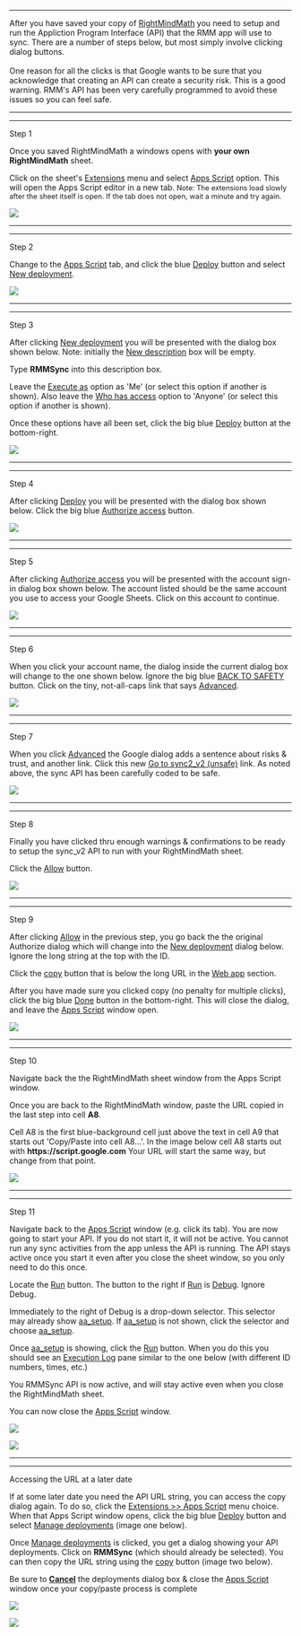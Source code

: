 <hr>
<p>After you have saved your copy of <u>RightMindMath</u> you need to setup and run the Appliction Program Interface (API) that the RMM app will use to sync. There are a number of steps below, but most simply involve clicking dialog buttons.<br><br>One reason for all the clicks is that Google wants to be sure that you acknowledge that creating an API can create a security risk. This is a good warning. RMM&#039;s API has been very carefully programmed to avoid these issues so you can feel safe.</p>

<hr><hr>
<div class="step">Step 1</div>
<p>Once you saved RightMindMath a windows opens with <b>your own RightMindMath</b> sheet.</p>
<p>Click on the sheet&#039;s <u>Extensions</u> menu and select <u>Apps Script</u> option. This will open the Apps Script editor in a new tab.<span style="font-size:90%;"> Note: The extensions load slowly after the sheet itself is open.  If the tab does not open, wait a minute and try again.</span></p>
<p><img src="../../images/img_en_us/02_01a_click_apps_script.jpg"  class="img_responsive"></p></p>

<hr><hr>
<div class="step">Step 2</div>
<p>Change to the <u>Apps Script</u> tab, and click the blue <u>Deploy</u> button and select <u>New deployment</u>.</p>
<p><img src="../../images/img_en_us/02_02a_click_deploy.jpg"  class="img_responsive"></p></p>

<hr><hr>
<div class="step">Step 3</div>
<p>After clicking <u>New deployment</u> you will be presented with the dialog box shown below. Note: initially the <u>New description</u> box will be empty.</p>
<p>Type <b>RMMSync</b> into this description box.</p>
<p>Leave the <u>Execute as</u> option as &#039;Me&#039; (or select this option if another is shown). Also leave the <u>Who has access</u> option to &#039;Anyone&#039; (or select this option if another is shown).</p>
<p>Once these options have all been set, click the big blue <u>Deploy</u> button at the bottom-right.</p>
<p><img src="../../images/img_en_us/02_03a_describe_deploy.jpg"  class="img_responsive"></p>

<hr><hr>
<div class="step">Step 4</div>
<p>After clicking <u>Deploy</u> you will be presented with the dialog box shown below. Click the big blue <u>Authorize access</u> button.</p>
<p><img src="../../images/img_en_us/02_04a_authorize_access.jpg"  class="img_responsive"></p>

<hr><hr>
<div class="step">Step 5</div>
<p>After clicking <u>Authorize access</u> you will be presented with the account sign-in dialog box shown below. The account listed should be the same account you use to access your Google Sheets. Click on this account to continue.</p>
<p><img src="../../images/img_en_us/02_05a_authorize_access_sign_in.jpg"  class="img_responsive"></p>

<hr><hr>
<div class="step">Step 6</div>
<p>When you click your account name, the dialog inside the current dialog box will change to the one shown below. Ignore the big blue <u>BACK TO SAFETY</u> button. Click on the tiny, not-all-caps link that says <u>Advanced</u>.</p>
<p><img src="../../images/img_en_us/02_06a_advanced_click.jpg"  class="img_responsive"></p>

<hr><hr>
<div class="step">Step 7</div>
<p>When you click <u>Advanced</u> the Google dialog adds a sentence about risks & trust, and another link. Click this new <u>Go to sync2_v2 (unsafe)</u> link. As noted above, the sync API has been carefully coded to be safe.</p>
<p><img src="../../images/img_en_us/02_07a_click_goto_sync_v2.jpg"  class="img_responsive"></p>

<hr><hr>
<div class="step">Step 8</div>
<p>Finally you have clicked thru enough warnings &amp; confirmations to be ready to setup the sync_v2 API to run with your RightMindMath sheet.</p>
<p>Click the <u>Allow</u> button.</p>
<p><img src="../../images/img_en_us/02_08a_click_allow_sync_v2.jpg"  class="img_responsive"></p>

<hr><hr>
<div class="step">Step 9</div>
<p>After clicking <u>Allow</u> in the previous step, you go back the the original Authorize dialog which will change into the <u>New deployment</u> dialog below. Ignore the long string at the top with the ID.</p>
<p>Click the <u>copy</u> button that is below the long URL in the <u>Web app</u> section.</p>
<p>After you have made sure you clicked copy (no penalty for multiple clicks), click the big blue <u>Done</u> button in the bottom-right. This will close the dialog, and leave the <u>Apps Script</u> window open.</p>
<p><img src="../../images/img_en_us/02_09a_click_copy_url.jpg"  class="img_responsive"></p>

<hr><hr>
<div class="step">Step 10</div>
<p>Navigate back the the RightMindMath sheet window from the Apps Script window.</p>
<p>Once you are back to the RightMindMath window, paste the URL copied in the last step into cell <b>A8</b>.</p>
<p>Cell A8 is the first blue-background cell just above the text in cell A9 that starts out &#039;Copy/Paste into cell A8...&#039;. In the image below cell A8 starts out with <b>https&#058;//script.google.com</b> Your URL will start the same way, but change from that point.</p>
<p><img src="../../images/img_en_us/02_10a_copy_paste_url.jpg"  class="img_responsive"></p>

<hr><hr>
<div class="step">Step 11</div>
<p>Navigate back to the <u>Apps Script</u> window (e.g. click its tab). You are now going to start your API. If you do not start it, it will not be active. You cannot run any sync activities from the app unless the API is running. The API stays active once you start it even after you close the sheet window, so you only need to do this once.</p>
<p>Locate the <u>Run</u> button. The button to the right if <u>Run</u> is <u>Debug</u>. Ignore Debug.</p>
<p>Immediately to the right of Debug is a drop-down selector. This selector may already show <u>aa_setup</u>. If <u>aa_setup</u> is not shown, click the selector and choose <u>aa_setup</u>.</p>
<p>Once <u>aa_setup</u> is showing, click the <u>Run</u> button. When you do this you should see an <u>Execution Log</u> pane similar to the one below (with different ID numbers, times, etc.)</p>
<p>You RMMSync API is now active, and will stay active even when you close the RightMindMath sheet.</p>

<p>You can now close the <u>Apps Script</u> window.</p>

<p><img src="../../images/img_en_us/02_11a_run_aa_setup.jpg"  class="img_responsive"></p>
<p><img src="../../images/img_en_us/02_11b_execution_log.jpg"  class="img_responsive"></p>


<hr><hr>
<div class="step">Accessing the URL at a later date</div>
<p>If at some later date you need the API URL string, you can access the copy dialog again. To do so, click the <u>Extensions >> Apps Script</u> menu choice. When that Apps Script window opens, click the big blue <u>Deploy</u> button and select <u>Manage deployments</u> (image one below).</p>

<p>Once <u>Manage deployments</u> is clicked, you get a dialog showing your API deployments. Click on <b>RMMSync</b> (which should already be selected). You can then copy the URL string using the <u>copy</u> button (image two below).</p>

<p>Be sure to <b><u>Cancel</u></b> the deployments dialog box &amp; close the <u>Apps Script</u> window once your copy/paste process is complete</p>

<p><img src="../../images/img_en_us/02_12a_manage_deploy.jpg"  class="img_responsive"></p>

<p><img src="../../images/img_en_us/02_12b_manage_deploy_detail.jpg"  class="img_responsive"></p>
